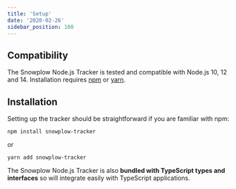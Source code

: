 ```yaml
---
title: 'Setup'
date: '2020-02-26'
sidebar_position: 100
---
```


## Compatibility

The Snowplow Node.js Tracker is tested and compatible with Node.js 10, 12 and 14. Installation requires [npm](https://www.npmjs.org/) or [yarn](https://yarnpkg.com/).

## Installation

Setting up the tracker should be straightforward if you are familiar with npm:

```
npm install snowplow-tracker
```

or

```
yarn add snowplow-tracker
```

The Snowplow Node.js Tracker is also **bundled with TypeScript types and interfaces** so will integrate easily with TypeScript applications.
